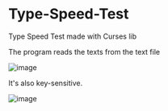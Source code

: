 # Type-Speed-Test
Type Speed Test made with Curses lib

The program reads the texts from the text file

![image](https://user-images.githubusercontent.com/103072957/234053849-8abf4f54-eeeb-46b7-afb9-0e89facaf390.png)

It's also key-sensitive.

![image](https://user-images.githubusercontent.com/103072957/234054025-ceb4ccd9-cf7d-415e-b379-2b3a815aa86a.png)
